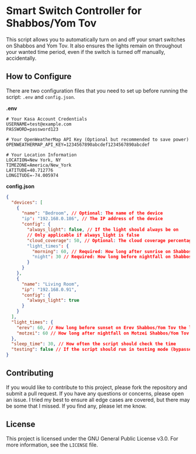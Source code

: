 # Smart Switch Controller for Shabbos/Yom Tov

This script allows you to automatically turn on and off your smart switches on Shabbos and Yom Tov. It also ensures the
lights remain on throughout your wanted time period, even if the switch is turned off manually, accidentally.

## How to Configure

There are two configuration files that you need to set up before running the script: `.env` and `config.json`.

**.env**
```dotenv
# Your Kasa Account Credentials
USERNAME=test@example.com
PASSWORD=password123

# Your OpenWeatherMap API Key (Optional but recommended to save power)
OPENWEATHERMAP_API_KEY=1234567890abcdef1234567890abcdef

# Your Location Information
LOCATION=New York, NY
TIMEZONE=America/New_York
LATITUDE=40.712776
LONGITUDE=-74.005974
```

**config.json**
```json
{
  "devices": [
    {
      "name": "Bedroom", // Optional: The name of the device
      "ip": "192.168.0.186", // The IP address of the device
      "config": {
        "always_light": false, // If the light should always be on
        // Only applicable if always_light is false
        "cloud_coverage": 50, // Optional: The cloud coverage percentage to turn on the light
        "light_times": {
          "morning": 60, // Required: How long after sunrise on Shabbos/Yom Tov the light should turn off
          "night": 30 // Required: How long before nightfall on Shabbos/Yom Tov the light should turn on
        }
      }
    },
    {
      "name": "Living Room",
      "ip": "192.168.0.91",
      "config": {
        "always_light": true
      }
    }
  ],
  "light_times": {
    "erev": 60, // How long before sunset on Erev Shabbos/Yom Tov the lights should turn on
    "motzei": 60 // How long after nightfall on Motzei Shabbos/Yom Tov the lights should turn off
  },
  "sleep_time": 30, // How often the script should check the time
  "testing": false // If the script should run in testing mode (bypasses Shabbos/Yom Tov checks)
}
```

## Contributing

If you would like to contribute to this project, please fork the repository and submit a pull request. If you have any
questions or concerns, please open an issue. I tried my best to ensure all edge cases are covered, but there may be some
that I missed. If you find any, please let me know.

## License

This project is licensed under the GNU General Public License v3.0. For more information, see the `LICENSE` file.